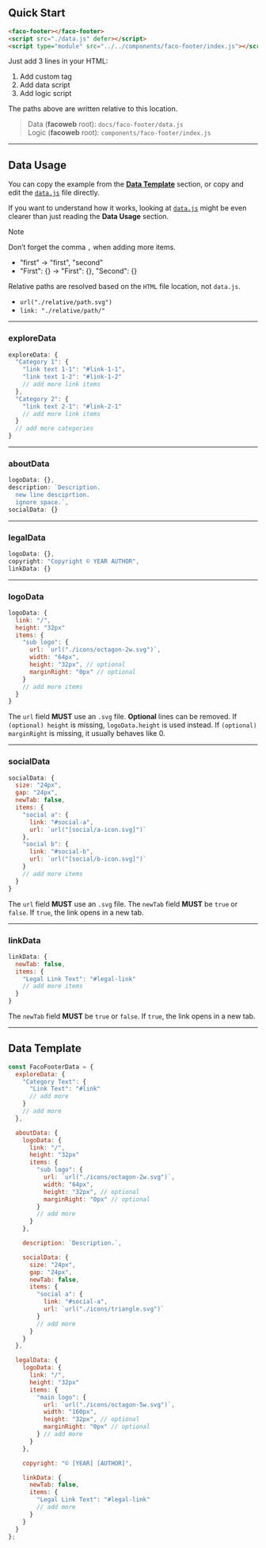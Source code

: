 ## Quick Start
```html
<faco-footer></faco-footer>
<script src="./data.js" defer></script>
<script type="module" src="../../components/faco-footer/index.js"></script>
```
Just add 3 lines in your HTML:
1. Add custom tag
2. Add data script
3. Add logic script

The paths above are written relative to this location.

> Data (**facoweb** root): `docs/faco-footer/data.js`  
> Logic (**facoweb** root): `components/faco-footer/index.js`

---

## Data Usage
You can copy the example from the [**Data Template**](#data-template) section,
or copy and edit the [`data.js`](./data.js) file directly.

If you want to understand how it works, looking at [`data.js`](./data.js) might be even clearer than just reading the **Data Usage** section.

> [!NOTE]
> Don’t forget the comma `,` when adding more items.
> - "first" -> "first", "second"
> - "First": {} -> "First": {}, "Second": {}
>
> Relative paths are resolved based on the `HTML` file location, not `data.js`.
> - `url("./relative/path.svg")`
> - `link: "./relative/path/"`

---

### exploreData
```javascript
exploreData: {
  "Category 1": {
    "link text 1-1": "#link-1-1",
    "link text 1-2": "#link-1-2"
    // add more link items
  },
  "Category 2": {
    "link text 2-1": "#link-2-1"
    // add more link items
  }
  // add more categories
}
```

---

### aboutData
```javascript
logoData: {},
description: `Description.
  new line desciprtion.
  ignore space.`,
socialData: {}
```

---

### legalData
```javascript
logoData: {},
copyright: "Copyright © YEAR AUTHOR",
linkData: {}
```

---

### logoData
```javascript
logoData: {
  link: "/",
  height: "32px"
  items: {
    "sub logo": {
      url: `url("./icons/octagon-2w.svg")`,
      width: "64px",
      height: "32px", // optional
      marginRight: "0px" // optional
    }
    // add more items
  }
}
```
The `url` field **MUST** use an `.svg` file.
**Optional** lines can be removed.
If `(optional) height` is missing, `logoData.height` is used instead.
If `(optional) marginRight` is missing, it usually behaves like 0.

---

### socialData
```javascript
socialData: {
  size: "24px",
  gap: "24px",
  newTab: false,
  items: {
    "social a": {
      link: "#social-a",
      url: `url("[social/a-icon.svg]")`
    },
    "social b": {
      link: "#social-b",
      url: `url("[social/b-icon.svg]")`
    }
    // add more items
  }
}
```
The `url` field **MUST** use an `.svg` file.
The `newTab` field **MUST** be `true` or `false`. If `true`, the link opens in a new tab.

---

### linkData
```javascript
linkData: {
  newTab: false,
  items: {
    "Legal Link Text": "#legal-link"
    // add more items
  }
}
```
The `newTab` field **MUST** be `true` or `false`. If `true`, the link opens in a new tab.

---

## Data Template
```javascript
const FacoFooterData = {
  exploreData: {
    "Category Text": {
      "Link Text": "#link"
      // add more
    }
    // add more
  },

  aboutData: {
    logoData: {
      link: "/",
      height: "32px"
      items: {
        "sub logo": {
          url: `url("./icons/octagon-2w.svg")`,
          width: "64px",
          height: "32px", // optional
          marginRight: "0px" // optional
        }
        // add more
      }
    },

    description: `Description.`,

    socialData: {
      size: "24px",
      gap: "24px",
      newTab: false,
      items: {
        "social a": {
          link: "#social-a",
          url: `url("./icons/triangle.svg")`
        }
        // add more
      }
    }
  },

  legalData: {
    logoData: {
      link: "/",
      height: "32px"
      items: {
        "main logo": {
          url: `url("./icons/octagon-5w.svg")`,
          width: "160px",
          height: "32px", // optional
          marginRight: "0px" // optional
        } // add more
      }
    },

    copyright: "© [YEAR] [AUTHOR]",

    linkData: {
      newTab: false,
      items: {
        "Legal Link Text": "#legal-link"
        // add more
      }
    }
  }
};
```
